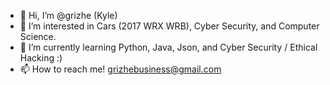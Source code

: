 - 👋 Hi, I’m @grizhe (Kyle)
- 👀 I’m interested in Cars (2017 WRX WRB), Cyber Security, and Computer Science.
- 🌱 I’m currently learning Python, Java, Json, and Cyber Security / Ethical Hacking :)
- 📫 How to reach me! grizhebusiness@gmail.com
